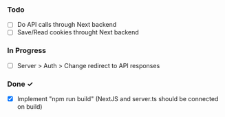 ### Todo

- [ ] Do API calls through Next backend
- [ ] Save/Read cookies throught Next backend
<!-- - [ ] Work on the website ~3d #feat @john 2020-03-20 -->
<!-- - [ ] Fix the homepage ~1d #bug @jane -->
  <!-- - [ ] Sub-task or description -->

### In Progress

- [ ] Server > Auth > Change redirect to API responses

### Done ✓

- [x] Implement "npm run build" (NextJS and server.ts should be connected on build)
